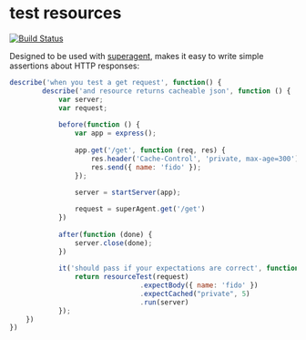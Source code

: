 # test resources
[![Build Status](https://travis-ci.org/colin-jack/testresources.svg?branch=master)](https://travis-ci.org/colin-jack/testresources)

Designed to be used with [superagent](https://github.com/visionmedia/superagent), makes it easy to write simple assertions about HTTP responses:

```js
describe('when you test a get request', function() {
        describe('and resource returns cacheable json', function () {
            var server;
            var request;
            
            before(function () {
                var app = express();
                
                app.get('/get', function (req, res) {
                    res.header('Cache-Control', 'private, max-age=300')
                    res.send({ name: 'fido' });
                });
                
                server = startServer(app);

                request = superAgent.get('/get')
            })
            
            after(function (done) {
                server.close(done);
            })
            
            it('should pass if your expectations are correct', function () {
                return resourceTest(request)
                                .expectBody({ name: 'fido' })
                                .expectCached("private", 5)
                                .run(server)
            });
    })
})
```
